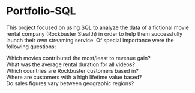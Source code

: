 # Portfolio-SQL

This project focused on using SQL to analyze the data of a fictional movie rental company (Rockbuster Stealth) in order to help them successfully launch their own streaming service. Of special importance were the following questions:

Which movies contributed the most/least to revenue gain?       
What was the average rental duration for all videos?     
Which countries are Rockbuster customers based in?     
Where are customers with a high lifetime value based?     
Do sales figures vary between geographic regions?
